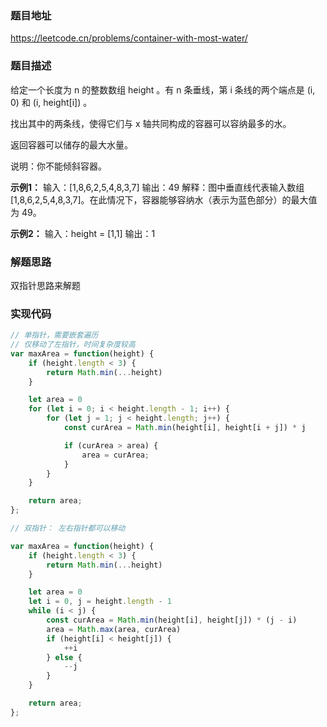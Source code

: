 ### 题目地址

https://leetcode.cn/problems/container-with-most-water/

### 题目描述
给定一个长度为 n 的整数数组 height 。有 n 条垂线，第 i 条线的两个端点是 (i, 0) 和 (i, height[i]) 。

找出其中的两条线，使得它们与 x 轴共同构成的容器可以容纳最多的水。

返回容器可以储存的最大水量。

说明：你不能倾斜容器。

**示例1：**
输入：[1,8,6,2,5,4,8,3,7]
输出：49 
解释：图中垂直线代表输入数组 [1,8,6,2,5,4,8,3,7]。在此情况下，容器能够容纳水（表示为蓝色部分）的最大值为 49。

**示例2：**
输入：height = [1,1]
输出：1

### 解题思路

双指针思路来解题

### 实现代码

``` javascript
// 单指针，需要嵌套遍历
// 仅移动了左指针，时间复杂度较高
var maxArea = function(height) {
    if (height.length < 3) {
        return Math.min(...height)
    }

    let area = 0
    for (let i = 0; i < height.length - 1; i++) {
        for (let j = 1; j < height.length; j++) {
            const curArea = Math.min(height[i], height[i + j]) * j

            if (curArea > area) {
                area = curArea;
            }
        }
    }

    return area;
};
```

``` javascript
// 双指针： 左右指针都可以移动

var maxArea = function(height) {
    if (height.length < 3) {
        return Math.min(...height)
    }

    let area = 0
    let i = 0, j = height.length - 1
    while (i < j) {
        const curArea = Math.min(height[i], height[j]) * (j - i)
        area = Math.max(area, curArea)
        if (height[i] < height[j]) {
            ++i
        } else {
            --j
        }
    }

    return area;
};
```